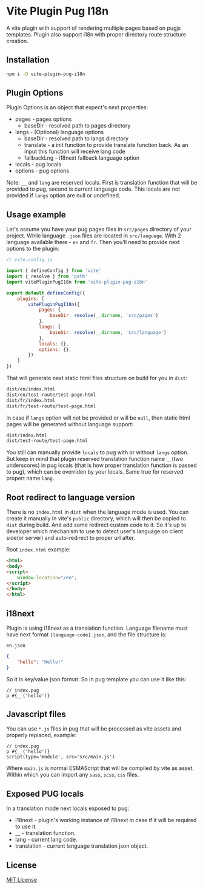 # Vite Plugin Pug I18n

A vite plugin with support of rendering multiple pages based on pugjs templates. Plugin also support i18n with proper directory route structure creation.

## Installation
```bash
npm i -D vite-plugin-pug-i18n
```

## Plugin Options
Plugin Options is an object that expect's next properties:
* pages - pages options
    * baseDir - resolved path to pages directory
* langs - (Optional) language options
    * baseDir - resolved path to langs directory
    * translate - a init function to provide translate function back. As an input this function will receive lang code
    * fallbackLng - i18next fallback language option
* locals - pug locals
* options - pug options

Note: `__` and `lang` are reserved locals. First is translation function that will be provided to pug, second is current language code. This locals are not provided if `langs` option are null or undefined.

## Usage example

Let's assume you have your pug pages files in `src/pages` directory of your project. While language `.json` files are located in `src/language`. With 2 language available there - `en` and `fr`. Then you'll need to provide next options to the plugin:

```javascript
// vite.config.js

import { defineConfig } from 'vite'
import { resolve } from 'path'
import vitePluginPugI18n from 'vite-plugin-pug-i18n'

export default defineConfig({
    plugins: [
        vitePluginPugI18n({
            pages: {
                baseDir: resolve(__dirname, 'src/pages')
            },
            langs: {
                baseDir: resolve(__dirname, 'src/language')
            },
            locals: {},
            options: {},
        })
    ]
})
```

That will generate next static html files structure on build for you in `dist`:
```bash
dist/en/index.html
dist/en/test-route/test-page.html
dist/fr/index.html
dist/fr/test-route/test-page.html
```

In case if `langs` option will not be provided or will be `null`, then static html pages will be generated without language support:
```bash
dist/index.html
dist/test-route/test-page.html
```

You still can manually provide `locals` to pug with or without `langs` option. But keep in mind that plugin reserved translation function name `__`(two underscores) in pug locals (that is how proper translation function is passed to pug), which can be overriden by your locals. Same true for reserved propert name `lang`.

## Root redirect to language version

There is no `index.html` in `dist` when the language mode is used. You can create it manually in vite's `public` directory, which will then be copied to `dist` during build. And add some redirect custom code to it. So it's up to developer which mechanism to use to detect user's language on client side(or server) and auto-redirect to proper url after.

Root `index.html` example:
```html
<html>
<body>
<script>
    window.location="/en";
</script>
</body>
</html>
```

## i18next

Plugin is using i18next as a translation function. Language filename must have next format `[language-code].json`, and the file structure is:

`en.json`
```json
{
    "hello": "Hello!"
}
```

So it is key/value json format. So in pug template you can use it like this:
```pug
// index.pug
p #{__('hello')}
```

## Javascript files

You can use `*.js` files in pug that will be processed as vite assets and properly replaced, example:
```pug
// index.pug
p #{__('hello')}
script(type='module', src='src/main.js')
```

Where `main.js` is normal ESMAScript that will be compiled by vite as asset. Within which you can import any `sass`, `scss`, `css` files.

## Exposed PUG locals

In a translation mode next locals exposed to pug:
* i18next - plugin's working instance of i18next in case if it will be required to use it.
* __ - translation function.
* lang - current lang code.
* translation - current language translation json object.

## License

[MIT License](LICENSE)